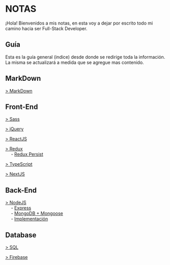 # NOTAS

¡Hola! Bienvenidos a mis notas, en esta voy a dejar por escrito todo mi camino hacia ser Full-Stack Developer.

## Guía

Esta es la guía general (indice) desde donde se redirige toda la información.
La misma se actualizará a medida que se agregue mas contenido.

## MarkDown

[&gt; MarkDown](MARKDOWN.md)

## Front-End

[&gt; Sass](public/Front-End/Sass/Sass.md)

[&gt; jQuery](public/Front-End/JQuery/JQuery.md)

[&gt; ReactJS](public/Front-End/ReactJS/ReactJS.md)

[&gt; Redux](public/Front-End/Redux/Redux.md)  
&emsp; - [Redux Persist](public/Front-End/Redux/Redux.md#mantener-el-estado)

[&gt; TypeScript](public/Front-End/TypeScript/TypeScript.md)

[&gt; NextJS](public/Front-End/NextJS/NextJS.md)

## Back-End

[&gt; NodeJS](public/BackEnd/NodeJS/NodeJS.md)  
&emsp; - [Express](public/BackEnd/NodeJS/NodeJS.md#express)  
&emsp; - [MongoDB + Mongoose](public/BackEnd/NodeJS/NodeJS.md#mongoose)  
&emsp; - [Implementación](public/BackEnd/NodeJS/NodeJS.md#proyecto)  

## Database

[&gt; SQL](public/DataBase/SQL/SQL.md)

[&gt; Firebase](public/DataBase/Firebase/Firebase.md)
